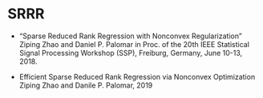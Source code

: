 # SRRR

* “Sparse Reduced Rank Regression with Nonconvex Regularization” 
Ziping Zhao and Daniel P. Palomar 
in Proc. of the 20th IEEE Statistical Signal Processing Workshop (SSP), Freiburg, Germany, June 10-13, 2018. 

* Efficient Sparse Reduced Rank Regression via Nonconvex Optimization
Ziping Zhao and Danile P. Palomar, 2019
